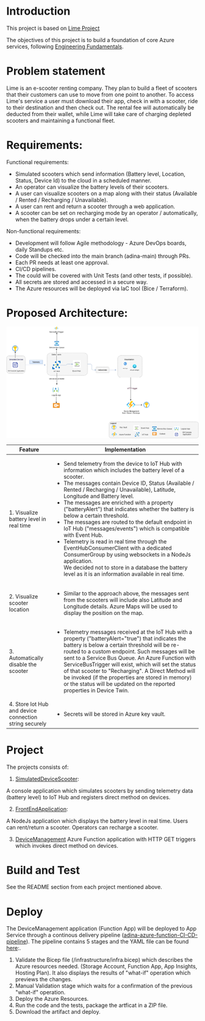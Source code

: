 # Introduction 
This project is based on [Lime Project](https://dev.azure.com/cseonboarding/TechOnboarding/_git/TechOnboarding?path=%2Fcookbook%2Fcases%2Flime.md&_a=preview)

The objectives of this project is to build a foundation of core Azure services, following [Engineering Fundamentals](https://microsoft.github.io/code-with-engineering-playbook/).

# Problem statement
Lime is an e-scooter renting company. They plan to build a fleet of scooters that their customers can use to move from one point to another. To access Lime's service a user must download their app, check in with a scooter, ride to their destination and then check out. The rental fee will automatically be deducted from their wallet, while Lime will take care of charging depleted scooters and maintaining a functional fleet. 

# Requirements:
Functional requirements:
- Simulated scooters which send information (Battery level, Location, Status, Device Id) to the cloud in a scheduled manner.
- An operator can visualize the battery levels of their scooters.
- A user can visualize scooters on a map along with their status (Available / Rented / Recharging / Unavailable).
- A user can rent and return a scooter through a web application.
- A scooter can be set on recharging mode by an operator / automatically, when the battery drops under a certain level.

Non-functional requirements:
- Development will follow Agile methodology - Azure DevOps boards, daily Standups etc.
- Code will be checked into the main branch (adina-main) through PRs.
- Each PR needs at least one approval.
- CI/CD pipelines.
- The could will be covered with Unit Tests (and other tests, if possible).
- All secrets are stored and accessed in a secure way.
- The Azure resources will be deployed via IaC tool (Bice / Terraform).

# Proposed Architecture:
![proposed architecture](./documentation/architecture.png)

| Feature  | Implementation  |
|---|---|
|1.	Visualize battery level in real time|  <ul><li>Send telemetry from the device to IoT Hub with information which includes the battery level of a scooter.</li><li>The messages contain Device ID, Status (Available / Rented / Recharging / Unavailable), Latitude, Longitude and Battery level.</li><li>The messages are enriched with a property ("batteryAlert") that indicates whether the battery is below a certain threshold.</li><li> The messages are routed to the default endpoint in IoT Hub ("messages/events") which is compatible with Event Hub.</li><li> Telemetry is read in real time through the EventHubConsumerClient with a dedicated ConsumerGroup by using websockets in a NodeJs application.</li>We decided not to store in a database the battery level as it is an information available in real time.</ul>|
| 2. Visualize scooter location | <ul><li>Similar to the approach above, the messages sent from the scooters will include also Latitude and Longitude details. Azure Maps will be used to display the position on the map. </li></ul>|
| 3. Automatically disable the scooter| <ul><li>Telemetry messages received at the IoT Hub with a property ("batteryAlert="true") that indicates the battery is below a certain threshold will be re-routed to a custom endpoint. Such messages will be sent to a Service Bus Queue. An Azure Function with ServiceBusTrigger will exist, which will set the status of that scooter to "Recharging". A Direct Method will be invoked (if the properties are stored in memory) or the status will be updated on the reported properties in Device Twin.|
|4. Store Iot Hub and device connection string securely | <ul><li>Secrets will be stored in Azure key vault.</li></ul>

# Project
The projects consists of:
1.	[SimulatedDeviceScooter](https://dev.azure.com/OnboardingMay2022/_git/OnboardingMay2022?path=/SimulatedDeviceScooters&version=GBadina-main):

A console application which simulates scooters by sending telemetry data (battery level) to IoT Hub and registers direct method on devices.

2.	[FrontEndApplication](https://dev.azure.com/OnboardingMay2022/_git/OnboardingMay2022?path=/FrontEndApplication&version=GBadina-main): 

A NodeJs application which displays the battery level in real time. Users can rent/return a scooter. Operators can recharge a scooter.

3.	[DeviceManagement](https://dev.azure.com/OnboardingMay2022/_git/OnboardingMay2022?path=/DeviceManagement&version=GBadina-main)
Azure Function application with HTTP GET triggers which invokes direct method on devices.

# Build and Test
See the README section from each project mentioned above.

# Deploy
The DeviceManagement application (Function App) will be deployed to App Service through a continous delivery pipeline ([adina-azure-function-CI-CD-pipeline](https://dev.azure.com/OnboardingMay2022/OnboardingMay2022/_build?definitionId=4)). The pipeline contains 5 stages and the YAML file can be found [here](https://dev.azure.com/OnboardingMay2022/_git/OnboardingMay2022?path=/pipelines/deploy/azure-function-build-deploy-pipeline.yml):.
1. Validate the Bicep file (/infrastructure/infra.bicep) which describes the Azure resources needed. (Storage Account, Function App, App Insights, Hosting Plan). It also displays the results of "what-if" operation which previews the changes.
2. Manual Validation stage which waits for a confirmation of the previous "what-if" operation.
3. Deploy the Azure Resources.
4. Run the code and the tests, package the artficat in a ZIP file.
5. Download the artifact and deploy.
